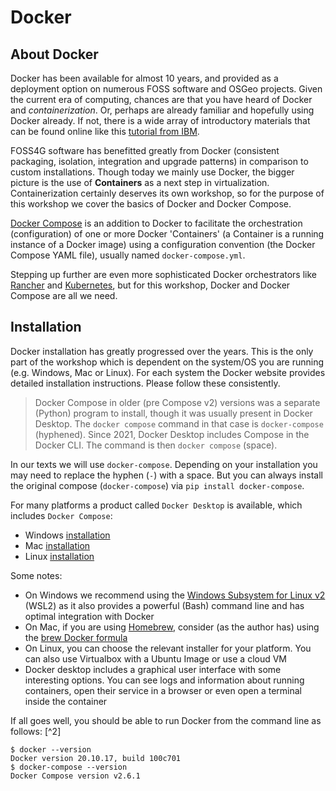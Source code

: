 # Docker

## About Docker

Docker has been available for almost 10 years, and provided as a deployment option on numerous FOSS software and OSGeo projects. Given the current
era of computing, chances are that you have heard of Docker and *containerization*. Or, perhaps are already familiar and hopefully using Docker already.
If not, there is a wide array of introductory materials that can be found online like this [tutorial from IBM](https://www.ibm.com/in-en/cloud/learn/Docker).

FOSS4G software has benefitted greatly from Docker (consistent packaging, isolation, integration and upgrade patterns) in
comparison to custom installations. Though today we mainly use Docker, the bigger picture is the use of **Containers** as a next step
in virtualization. Containerization certainly deserves its own workshop, so for the purpose of this workshop we cover the basics
of Docker and Docker Compose.

[Docker Compose](https://docs.docker.com/compose) is an addition to Docker to facilitate
the orchestration (configuration) of one or more Docker 'Containers' (a Container is a running instance of a Docker image)
using a configuration convention (the Docker Compose YAML file), usually named `docker-compose.yml`.

Stepping up further are even more sophisticated Docker orchestrators like 
[Rancher](https://rancher.com/products/rancher) and [Kubernetes](https://kubernetes.io), but for
this workshop, Docker and Docker Compose are all we need.

## Installation

Docker installation has greatly progressed over the years. This is the only part of the workshop
which is dependent on the system/OS you are running (e.g. Windows, Mac or Linux). For each
system the Docker website provides detailed installation instructions. 
Please follow these consistently.

> Docker Compose in older (pre Compose v2) versions was a separate (Python) program to install,
> though it was usually present in Docker Desktop. 
> The `docker compose` command in that case is `docker-compose` (hyphened).
> Since 2021, Docker Desktop includes Compose in the Docker CLI.
> The command is then `docker compose` (space).
    
In our texts we will use `docker-compose`. Depending on your installation you may need
to replace the hyphen (`-`) with a space. But you can always install the original
compose (`docker-compose`) via `pip install docker-compose`.

For many platforms a product called `Docker Desktop` is available, which includes `Docker Compose`:

* Windows [installation](https://docs.Docker.com/desktop/install/windows-install)
* Mac [installation](https://docs.Docker.com/desktop/install/mac-install)
* Linux [installation](https://docs.Docker.com/desktop/install/linux-install)

Some notes:

* On Windows we recommend using the [Windows Subsystem for Linux v2](https://docs.microsoft.com/en-us/windows/wsl) (WSL2) as it also provides a powerful (Bash) command line and has optimal integration with Docker
* On Mac, if you are using [Homebrew](https://brew.sh), consider (as the author has) using the [brew Docker formula](https://formulae.brew.sh/formula/Docker)
* On Linux, you can choose the relevant installer for your platform. You can also use Virtualbox with a Ubuntu Image or use a cloud VM
* Docker desktop includes a graphical user interface with some interesting options. You can see logs and information about running containers, open their service in a browser or even open a terminal inside the container

If all goes well, you should be able to run Docker from the command line as follows: [^2]

<div class="termy">

```console
$ docker --version
Docker version 20.10.17, build 100c701
$ docker-compose --version  
Docker Compose version v2.6.1
```
</div>

